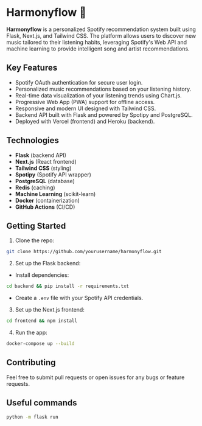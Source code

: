 # Harmonyflow 🎵

**Harmonyflow** is a personalized Spotify recommendation system built using Flask, Next.js, and Tailwind CSS. The platform allows users to discover new music tailored to their listening habits, leveraging Spotify's Web API and machine learning to provide intelligent song and artist recommendations.

## Key Features

- Spotify OAuth authentication for secure user login.
- Personalized music recommendations based on your listening history.
- Real-time data visualization of your listening trends using Chart.js.
- Progressive Web App (PWA) support for offline access.
- Responsive and modern UI designed with Tailwind CSS.
- Backend API built with Flask and powered by Spotipy and PostgreSQL.
- Deployed with Vercel (frontend) and Heroku (backend).

## Technologies

- **Flask** (backend API)
- **Next.js** (React frontend)
- **Tailwind CSS** (styling)
- **Spotipy** (Spotify API wrapper)
- **PostgreSQL** (database)
- **Redis** (caching)
- **Machine Learning** (scikit-learn)
- **Docker** (containerization)
- **GitHub Actions** (CI/CD)

## Getting Started

1. Clone the repo:

```bash
git clone https://github.com/yourusername/harmonyflow.git
```

2. Set up the Flask backend:

- Install dependencies:

```bash
cd backend && pip install -r requirements.txt
```

- Create a `.env` file with your Spotify API credentials.

3. Set up the Next.js frontend:

```bash
cd frontend && npm install
```

4. Run the app:

```bash
docker-compose up --build
```

## Contributing

Feel free to submit pull requests or open issues for any bugs or feature requests.

## Useful commands

```bash
python -m flask run
```
